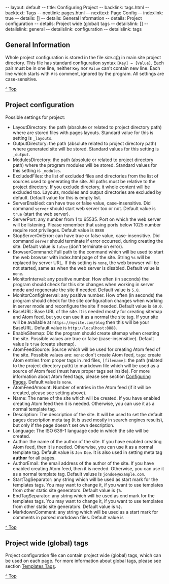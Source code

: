 -- layout: default
-- title: Configuring Project
-- backlink: tags.html
-- backtext: Tags
-- nextlink: pages.html
-- nexttext: Page Config
-- indexlink: true
-- details: []
-- details: General Information
-- details: Project configuration
-- details: Project wide (global) tags
-- detailslink: []
-- detailslink: general
-- detailslink: configuration
-- detailslink: tags
## <a name="general"></a>General Information

Whole project configuration is stored in the file *site.cfg* in main site project
directory. This file has standard configuration syntax `[Key] = [Value]`. Each
pair must be in one line, neither `Key` nor `Value` can't contain new line.
Each line which starts with `#` is comment, ignored by the program. All
settings are case-sensitive.

<a href="#top">^ Top</a>

## <a name="configuration"></a>Project configuration

Possible settings for project:

* LayoutDirectory: the path (absolute or related to project directory path)
  where are stored files with pages layouts. Standard value for this is setting
  is `_layouts`.
* OutputDirectory: the path (absolute related to project directory path) where
  generated site will be stored. Standard values for this setting is
  `_output`.
* ModulesDirectory: the path (absolute or related to project directory path)
  where the program modules will be stored. Standard values for this setting is
  `_modules`.
* ExcludedFiles: the list of excluded files and directories from the list
  of sources used to generating the site. All paths must be relative to the
  project directory. If you exclude directory, it whole content will be
  excluded too. Layouts, modules and output directories are excluded by
  default. Default value for this is empty list.
* ServerEnabled: can have true or false value, case-insensitive. Did command
  `server` should start web server too or not. Default value is `true` (start
  the web server).
* ServerPort: any number from 1 to 65535. Port on which the web server will
  be listening. Please remember that using ports below 1025 number require
  root privileges. Default value is `8888`
* StopServerOnError: can have true or false value, case-insensitive. Did
  command `server` should terminate if error occurred, during creating the site.
  Default value is `false` (don't terminate on error).
* BrowserCommand: Full path to the command which will be used to start the web
  browser with index.html page of the site. String `%s` will be replaced by
  server URL. If this setting is `none`, the web browser will be not started,
  same as when the web server is disabled. Default value is `none`.
* MonitorInterval: any positive number. How often (in seconds) the program
  should check for this site changes when working in server mode and
  regenerate the site if needed. Default value is `5.0`.
* MonitorConfigInterval: any positive number. How often (in seconds) the program
  should check for the site configuration changes when working in server mode and
  reconfigure the site if needed. Default value is `60.0`.
* BaseURL: Base URL of the site. It is needed mostly for creating sitemap and
  Atom feed, but you can use it as a normal the site tag. If your site will be
  available at `https://mysite.com/blog` then this will be your BaseURL.
  Default value is `http://localhost:8888`.
* EnableSitemap: Did the program should create sitemap when creating the site.
  Possible values are true or false (case-insensitive). Default value is
  `true` (create sitemap).
* AtomFeedSource: Source which will be used for creating Atom feed of the
  site. Possible values are: `none`: don't create Atom feed, `tags`: create
  Atom entries from proper tags in .md files, `[filename]`: the path (related to
  the project directory path) to markdown file which will be used as a source of
  Atom feed (must have proper tags set inside). For more information about
  Atom feed tags, please see section [Configuring Pages](pages.html). Default
  value is `none`.
* AtomFeedAmount: Number of entries in the Atom feed (if it will be created,
  please see setting above).
* Name: The name of the site which will be created. If you have enabled
  creating Atom feed then it is needed. Otherwise, you can use it as a normal
  template tag.
* Description: The description of the site. It will be used to set the default
  pages description meta tag (it is used mostly in search engines results), but
  only if the page doesn't set own description.
* Language: The ISO 639-1 language code in which the site will be created.
* Author: the name of the author of the site. If you have enabled creating
  Atom feed, then it is needed. Otherwise, you can use it as a normal template
  tag. Default value is `Jon Doe`. It is also used in setting meta tag **author**
  for all pages.
* AuthorEmail: the email address of the author of the site. If you have
  enabled creating Atom feed, then it is needed. Otherwise, you can use it as
  a normal template tag. Default valuse is `jondoe@example.com`.
* StartTagSeparator: any string which will be used as start mark for the
  templates tags. You may want to change it, if you want to use templates from
  other static site generators. Default value is `{%`.
* EndTagSeparator: any string which will be used as end mark for the templates
  tags. You may want to change it, if you want to use templates from other
  static site generators. Default value is `%}`.
* MarkdownComment: any string which will be used as a start mark for comments
  in parsed markdown files. Default value is `--`

<a href="#top">^ Top</a>

## <a name="tags"></a>Project wide (global) tags

Project configuration file can contain project wide (global) tags, which can
be used on each page. For more information about global tags, please see
section [Templates Tags](tags.html).

<a href="#top">^ Top</a>
